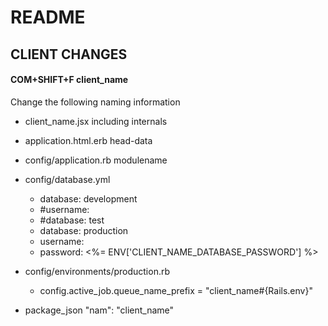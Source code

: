 # README

## CLIENT CHANGES

#### COM+SHIFT+F client_name

Change the following naming information

* client_name.jsx including internals

* application.html.erb head-data

* config/application.rb modulename

* config/database.yml
  * database: development
  * #username:
  * #database: test
  * database: production
  * username:
  * password: <%= ENV['CLIENT_NAME_DATABASE_PASSWORD'] %>

* config/environments/production.rb
  * config.active_job.queue_name_prefix = "client_name#{Rails.env}"

* package_json "nam": "client_name"
